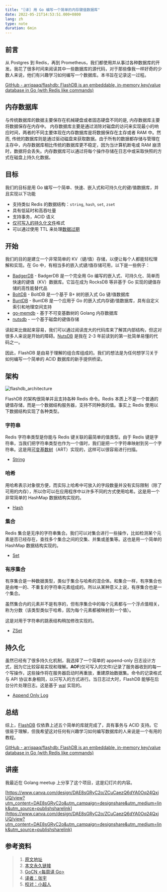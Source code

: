 ```yaml
---
title: "[译] 用 Go 编写一个简单的内存键值数据库"
date: 2022-05-21T14:53:51.000+0800
lang: zh
type: note
duration: 6min
---
```


## 前言

从 Postgres 到 Redis，再到 Prometheus，我们都使用并从事过各种数据库的开发。我花了很多时间来阅读其中一些数据库的源代码，对于那些像我一样好奇的少数人来说，他们有兴趣学习如何编写一个数据库。本书旨在记录这一过程。

[GitHub - arriqaaq/flashdb: FlashDB is an embeddable, in-memory key/value database in Go (with Redis like commands)](https://github.com/arriqaaq/flashdb)

## 内存数据库

与传统数据库的数据主要保存在机械硬盘或者固态硬盘不同的是, 内存数据库主要将数据保存在内存中。 内存数据库主要是通过消除对磁盘的访问来实现最小的响应时间，两者的不同主要体现在内存数据库是将数据保存在主存或者 RAM 中。然而, 传统的数据库则是通过驱动磁盘来获取数据。由于所有的数据都存储与管理在主存中，内存数据库相比传统的数据库更不稳定，因为当计算机断电或 RAM 崩溃时，数据将会丢失。内存数据库可以通过将每个操作存储在日志中或采取快照的方式在磁盘上持久化数据。

## 目标

我们的目标是用 Go 编写一个简单、快速、嵌入式和可持久化的键/值数据库，并且实现以下功能

- 支持类似 Redis 的数据结构：`string`, `hash`, `set`, `zset`
- 具有低延时和高吞吐量
- 支持事务，ACID 语义
- [仅可写入的持久化文件](https://github.com/arriqaaq/flashdb#append-only-file)格式
- 可以通过使用 TTL 来处理[数据过期](https://github.com/arriqaaq/flashdb#data-expiration)

## 开始

我们的目的是建立一个非常简单的 KV（键/值）存储，以便让每个人都能轻松理解和实现。在 Go 中，有相当多的嵌入式键/值存储可用，以下是一些例子：

- [BadgerDB](https://github.com/dgraph-io/badger) - BadgerDB 是一个完全用 Go 编写的嵌入式、可持久化、简单而快速的键值（KV）数据库。它旨在成为 RocksDB 等非基于 Go 实现的键值存储的高性能替代品
- [BoltDB](https://github.com/boltdb/bolt) - BoltDB 是一个基于 B+ 树的嵌入式 Go 键/值数据库
- [BuntDB](https://github.com/tidwall/buntdb) - BuntDB 是一个应用于 Go 的嵌入式内存键/值数据库，具有自定义索引和地理空间支持
- [go-memdb](https://github.com/hashicorp/go-memdb) - 基于不可变基数树的 Golang 内存数据库
- [nutsdb](https://github.com/xujiajun/nutsdb) - 一个基于磁盘的键值存储

读起来比做起来容易，我们可以通过阅读庞大的代码库来了解其内部结构，但这对很多人来说是开始的障碍。[NutsDB](https://github.com/xujiajun/nutsdb) 是我在 2-3 年前读到的第一批简单易懂的代码之一。

因此，FlashDB 是由易于理解的组合库组成的。我们的想法是为任何想学习关于如何编写一个简单的 ACID 数据库的新手提供桥梁。

## 架构

![flashdb_architecture](https://image.pseudoyu.com/images/flashdb_architecture.png)

FlashDB 的架构很简单并且支持各种 Redis 命令。Redis 本质上不是一个普通的键值存储，而是一个数据结构服务器，支持不同种类的值。事实上 Redis 使用以下数据结构实现了各种类型。

### 字符串

Redis 字符串类型是你能与 Redis 键关联的最简单的值类型。由于 Redis 键是字符串，当我们把字符串类型也作为一个值时，我们是把一个字符串映射到另一个字符串。这是用[可变基数树](https://github.com/arriqaaq/art)（ART）实现的，这样可以很容易进行扫描。

- [String](https://github.com/arriqaaq/skiplist)

### 哈希

用哈希表示对象很方便，而实际上哈希中可放入的字段数量并没有实际限制（除了可用的内存），所以你可以在应用程序中以许多不同的方式使用哈希。这是用一个非常简单的 HashMap 数据结构实现的。

- [Hash](https://github.com/arriqaaq/hash)

### 集合

Redis 集合是无序的字符串集合。我们可以对集合进行一些操作，比如检测某个元素是否已经存在，查找多个集合之间的交集、并集或差集等。这也是用一个简单的 HashMap 数据结构实现的。

- [Set](https://github.com/arriqaaq/set)

### 有序集合

有序集合是一种数据类型，类似于集合与哈希的混合体。和集合一样，有序集合也是由唯一的、不重复的字符串元素组成的。所以从某种意义上说，有序集合也是一个集合。

虽然集合内的元素并不是有序的，但有序集合中的每个元素都与一个浮点值相关，称为分数（该类型类似于哈希，因为每个元素都被映射到一个值）。

这是对用于字符串的跳表结构稍加修改实现的。

- [ZSet](https://github.com/arriqaaq/zset)

## 持久化

虽然已经有了很多持久化机制，我选择了一个简单的 append-only 日志设计方式，因为它比较容易实现和理解。**AOF**(仅可写入的文件)记录了服务器收到的每一个写操作，这些操作将在服务器启动时再重放，重建原始数据集。命令的记录格式与 API 协议本身相同，以只写入的方式进行。当日志过大时，FlashDB 能够在后台分片处理日志。这是基于 [wal](https://github.com/tidwall/wal) 实现的。

- [Append Only Log](https://github.com/arriqaaq/aol)

## 总结

综上，[FlashDB](https://github.com/arriqaaq/flashdb) 仅依靠上述五个简单的库就完成了，具有事务与 ACID 支持。它很易于理解，但我希望这对任何有兴趣学习如何编写数据库的人来说是一个有用的教程。

[GitHub - arriqaaq/flashdb: FlashDB is an embeddable, in-memory key/value database in Go (with Redis like commands)](https://github.com/arriqaaq/flashdb)

## 讲座

我最近在 Golang meetup 上分享了这个项目，这是幻灯片的内容。

[https://www.canva.com/design/DAE8sGRyC2o/ZCuCaezQ6dYA0Oq24QxjUQ/view?utm_content=DAE8sGRyC2o&utm_campaign=designshare&utm_medium=link&utm_source=publishsharelink](https://www.canva.com/design/DAE8sGRyC2o/ZCuCaezQ6dYA0Oq24QxjUQ/view?utm_content=DAE8sGRyC2o&utm_campaign=designshare&utm_medium=link&utm_source=publishsharelink)

## 参考资料

> 1. [原文地址](https://aly.arriqaaq.com/building-a-database-in-go)
> 2. [本文永久链接](https://github.com/gocn/translator/blob/master/2022/w17_Writing_a_simple_in-memory_key-value_Database_in_Go.md)
> 3. [GoCN <每周译 Go>](https://github.com/gocn/translator)
> 4. [译者：张宇](https://github.com/pseudoyu)
> 5. [校对：小超人](https://github.com/xkkhy)
